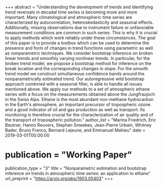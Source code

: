 +++
abstract = "Understanding the development of trends and identifying trend reversals in decadal time series is becoming more and more important. Many climatological and atmospheric time series are characterized by autocorrelation, heteroskedasticity and seasonal effects. Additionally, missing observations due to instrument failure or unfavorable measurement conditions are common in such series. This is why it is crucial to apply methods which work reliably under these circumstances. The goal of this paper is to provide a toolbox which can be used to determine the presence and form of changes in trend functions using parametric as well as nonparametric techniques. We consider bootstrap inference on broken linear trends and smoothly varying nonlinear trends. In particular, for the broken trend model, we propose a bootstrap method for inference on the break location and the corresponding changes in slope. For the smooth trend model we construct simultaneous confidence bands around the nonparametrically estimated trend. Our autoregressive wild bootstrap approach combined with a seasonal filter, is able to handle all issues mentioned above. We apply our methods to a set of atmospheric ethane series with a focus on the measurements obtained above the Jungfraujoch in the Swiss Alps. Ethane is the most abundant non-methane hydrocarbon in the Earth's atmosphere, an important precursor of tropospheric ozone and a good indicator of oil and gas production as well as transport. Its monitoring is therefore crucial for the characterization of air quality and of the transport of tropospheric pollution."
author_list = "Marina Friedrich, Eric Beutner, Hanno Reuvers, Stephan Smeekes, Jean-Pierre Urbain, Whitney Bader, Bruno Franco, Bernard Lejeune, and Emmanuel Mahieu"
date = 2019-03-01T00:00:00
# publication = "Working Paper"
publication_type = "3"
title = "Nonparametric estimation and bootstrap inference on trends in atmospheric time series: an application to ethane"
url_preprint = "https://arxiv.org/abs/1903.05403"
+++
